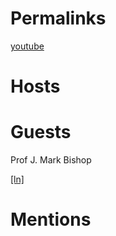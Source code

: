 # Permalinks
[youtube](https://youtu.be/e1M41otUtNg)

# Hosts


# Guests
Prof J. Mark Bishop 

[[ln]](https://www.linkedin.com/in/profjmarkbishop)

# Mentions


